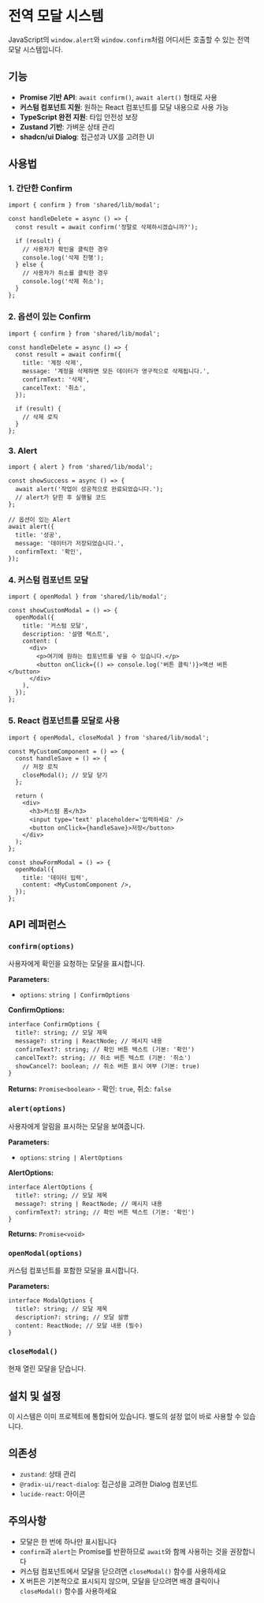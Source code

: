 # 전역 모달 시스템

JavaScript의 `window.alert`와 `window.confirm`처럼 어디서든 호출할 수 있는 전역 모달 시스템입니다.

## 기능

- **Promise 기반 API**: `await confirm()`, `await alert()` 형태로 사용
- **커스텀 컴포넌트 지원**: 원하는 React 컴포넌트를 모달 내용으로 사용 가능
- **TypeScript 완전 지원**: 타입 안전성 보장
- **Zustand 기반**: 가벼운 상태 관리
- **shadcn/ui Dialog**: 접근성과 UX를 고려한 UI

## 사용법

### 1. 간단한 Confirm

```tsx
import { confirm } from 'shared/lib/modal';

const handleDelete = async () => {
  const result = await confirm('정말로 삭제하시겠습니까?');

  if (result) {
    // 사용자가 확인을 클릭한 경우
    console.log('삭제 진행');
  } else {
    // 사용자가 취소를 클릭한 경우
    console.log('삭제 취소');
  }
};
```

### 2. 옵션이 있는 Confirm

```tsx
import { confirm } from 'shared/lib/modal';

const handleDelete = async () => {
  const result = await confirm({
    title: '계정 삭제',
    message: '계정을 삭제하면 모든 데이터가 영구적으로 삭제됩니다.',
    confirmText: '삭제',
    cancelText: '취소',
  });

  if (result) {
    // 삭제 로직
  }
};
```

### 3. Alert

```tsx
import { alert } from 'shared/lib/modal';

const showSuccess = async () => {
  await alert('작업이 성공적으로 완료되었습니다.');
  // alert가 닫힌 후 실행될 코드
};

// 옵션이 있는 Alert
await alert({
  title: '성공',
  message: '데이터가 저장되었습니다.',
  confirmText: '확인',
});
```

### 4. 커스텀 컴포넌트 모달

```tsx
import { openModal } from 'shared/lib/modal';

const showCustomModal = () => {
  openModal({
    title: '커스텀 모달',
    description: '설명 텍스트',
    content: (
      <div>
        <p>여기에 원하는 컴포넌트를 넣을 수 있습니다.</p>
        <button onClick={() => console.log('버튼 클릭')}>액션 버튼</button>
      </div>
    ),
  });
};
```

### 5. React 컴포넌트를 모달로 사용

```tsx
import { openModal, closeModal } from 'shared/lib/modal';

const MyCustomComponent = () => {
  const handleSave = () => {
    // 저장 로직
    closeModal(); // 모달 닫기
  };

  return (
    <div>
      <h3>커스텀 폼</h3>
      <input type='text' placeholder='입력하세요' />
      <button onClick={handleSave}>저장</button>
    </div>
  );
};

const showFormModal = () => {
  openModal({
    title: '데이터 입력',
    content: <MyCustomComponent />,
  });
};
```

## API 레퍼런스

### `confirm(options)`

사용자에게 확인을 요청하는 모달을 표시합니다.

**Parameters:**

- `options`: `string | ConfirmOptions`

**ConfirmOptions:**

```tsx
interface ConfirmOptions {
  title?: string; // 모달 제목
  message?: string | ReactNode; // 메시지 내용
  confirmText?: string; // 확인 버튼 텍스트 (기본: '확인')
  cancelText?: string; // 취소 버튼 텍스트 (기본: '취소')
  showCancel?: boolean; // 취소 버튼 표시 여부 (기본: true)
}
```

**Returns:** `Promise<boolean>` - 확인: `true`, 취소: `false`

### `alert(options)`

사용자에게 알림을 표시하는 모달을 보여줍니다.

**Parameters:**

- `options`: `string | AlertOptions`

**AlertOptions:**

```tsx
interface AlertOptions {
  title?: string; // 모달 제목
  message?: string | ReactNode; // 메시지 내용
  confirmText?: string; // 확인 버튼 텍스트 (기본: '확인')
}
```

**Returns:** `Promise<void>`

### `openModal(options)`

커스텀 컴포넌트를 포함한 모달을 표시합니다.

**Parameters:**

```tsx
interface ModalOptions {
  title?: string; // 모달 제목
  description?: string; // 모달 설명
  content: ReactNode; // 모달 내용 (필수)
}
```

### `closeModal()`

현재 열린 모달을 닫습니다.

## 설치 및 설정

이 시스템은 이미 프로젝트에 통합되어 있습니다. 별도의 설정 없이 바로 사용할 수 있습니다.

## 의존성

- `zustand`: 상태 관리
- `@radix-ui/react-dialog`: 접근성을 고려한 Dialog 컴포넌트
- `lucide-react`: 아이콘

## 주의사항

- 모달은 한 번에 하나만 표시됩니다
- `confirm`과 `alert`는 Promise를 반환하므로 `await`와 함께 사용하는 것을 권장합니다
- 커스텀 컴포넌트에서 모달을 닫으려면 `closeModal()` 함수를 사용하세요
- X 버튼은 기본적으로 표시되지 않으며, 모달을 닫으려면 배경 클릭이나 `closeModal()` 함수를
  사용하세요
